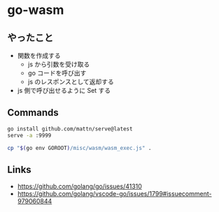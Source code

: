 # go-wasm

## やったこと

- 関数を作成する
  - js から引数を受け取る
  - go コードを呼び出す
  - js のレスポンスとして返却する
- js 側で呼び出せるように Set する

## Commands

``` sh
go install github.com/mattn/serve@latest
serve -a :9999

cp "$(go env GOROOT)/misc/wasm/wasm_exec.js" .
```

## Links

- https://github.com/golang/go/issues/41310
- https://github.com/golang/vscode-go/issues/1799#issuecomment-979060844
